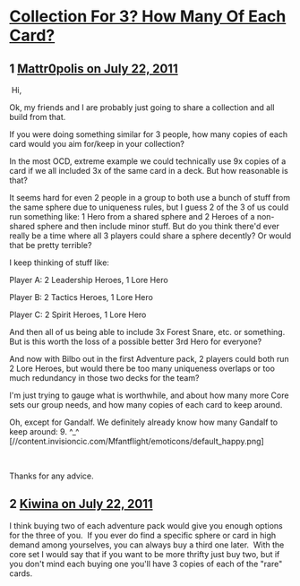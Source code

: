 # [Collection For 3? How Many Of Each Card?](https://community.fantasyflightgames.com/topic/50283-collection-for-3-how-many-of-each-card/)

## 1 [Mattr0polis on July 22, 2011](https://community.fantasyflightgames.com/topic/50283-collection-for-3-how-many-of-each-card/?do=findComment&comment=502689)

 Hi,

Ok, my friends and I are probably just going to share a collection and all build from that.

If you were doing something similar for 3 people, how many copies of each card would you aim for/keep in your collection?

In the most OCD, extreme example we could technically use 9x copies of a card if we all included 3x of the same card in a deck. But how reasonable is that?

It seems hard for even 2 people in a group to both use a bunch of stuff from the same sphere due to uniqueness rules, but I guess 2 of the 3 of us could run something like: 1 Hero from a shared sphere and 2 Heroes of a non-shared sphere and then include minor stuff. But do you think there'd ever really be a time where all 3 players could share a sphere decently? Or would that be pretty terrible? 

I keep thinking of stuff like:

Player A: 2 Leadership Heroes, 1 Lore Hero

Player B: 2 Tactics Heroes, 1 Lore Hero

Player C: 2 Spirit Heroes, 1 Lore Hero

And then all of us being able to include 3x Forest Snare, etc. or something. But is this worth the loss of a possible better 3rd Hero for everyone?

And now with Bilbo out in the first Adventure pack, 2 players could both run 2 Lore Heroes, but would there be too many uniqueness overlaps or too much redundancy in those two decks for the team?

I'm just trying to gauge what is worthwhile, and about how many more Core sets our group needs, and how many copies of each card to keep around.

Oh, except for Gandalf. We definitely already know how many Gandalf to keep around: 9. ^_^ [//content.invisioncic.com/Mfantflight/emoticons/default_happy.png]

 

Thanks for any advice.

## 2 [Kiwina on July 22, 2011](https://community.fantasyflightgames.com/topic/50283-collection-for-3-how-many-of-each-card/?do=findComment&comment=502713)

I think buying two of each adventure pack would give you enough options for the three of you.  If you ever do find a specific sphere or card in high demand among yourselves, you can always buy a third one later.  With the core set I would say that if you want to be more thrifty just buy two, but if you don't mind each buying one you'll have 3 copies of each of the "rare" cards.


